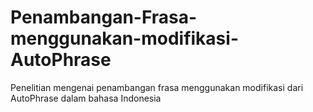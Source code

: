 # Penambangan-Frasa-menggunakan-modifikasi-AutoPhrase
Penelitian mengenai penambangan frasa menggunakan modifikasi dari AutoPhrase dalam bahasa Indonesia

